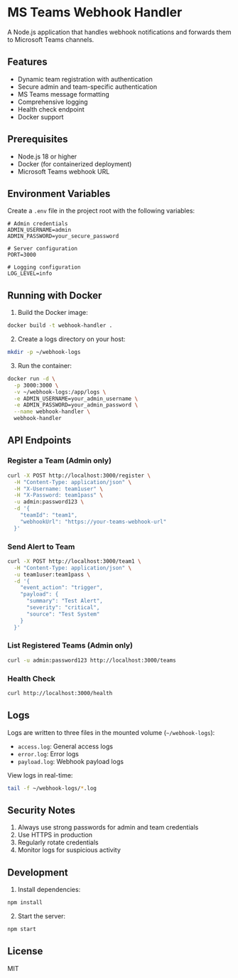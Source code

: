 # MS Teams Webhook Handler

A Node.js application that handles webhook notifications and forwards them to Microsoft Teams channels.

## Features

- Dynamic team registration with authentication
- Secure admin and team-specific authentication
- MS Teams message formatting
- Comprehensive logging
- Health check endpoint
- Docker support

## Prerequisites

- Node.js 18 or higher
- Docker (for containerized deployment)
- Microsoft Teams webhook URL

## Environment Variables

Create a `.env` file in the project root with the following variables:

```env
# Admin credentials
ADMIN_USERNAME=admin
ADMIN_PASSWORD=your_secure_password

# Server configuration
PORT=3000

# Logging configuration
LOG_LEVEL=info
```

## Running with Docker

1. Build the Docker image:
```bash
docker build -t webhook-handler .
```

2. Create a logs directory on your host:
```bash
mkdir -p ~/webhook-logs
```

3. Run the container:
```bash
docker run -d \
  -p 3000:3000 \
  -v ~/webhook-logs:/app/logs \
  -e ADMIN_USERNAME=your_admin_username \
  -e ADMIN_PASSWORD=your_admin_password \
  --name webhook-handler \
  webhook-handler
```

## API Endpoints

### Register a Team (Admin only)
```bash
curl -X POST http://localhost:3000/register \
  -H "Content-Type: application/json" \
  -H "X-Username: team1user" \
  -H "X-Password: team1pass" \
  -u admin:password123 \
  -d '{
    "teamId": "team1",
    "webhookUrl": "https://your-teams-webhook-url"
  }'
```

### Send Alert to Team
```bash
curl -X POST http://localhost:3000/team1 \
  -H "Content-Type: application/json" \
  -u team1user:team1pass \
  -d '{
    "event_action": "trigger",
    "payload": {
      "summary": "Test Alert",
      "severity": "critical",
      "source": "Test System"
    }
  }'
```

### List Registered Teams (Admin only)
```bash
curl -u admin:password123 http://localhost:3000/teams
```

### Health Check
```bash
curl http://localhost:3000/health
```

## Logs

Logs are written to three files in the mounted volume (`~/webhook-logs`):

- `access.log`: General access logs
- `error.log`: Error logs
- `payload.log`: Webhook payload logs

View logs in real-time:
```bash
tail -f ~/webhook-logs/*.log
```

## Security Notes

1. Always use strong passwords for admin and team credentials
2. Use HTTPS in production
3. Regularly rotate credentials
4. Monitor logs for suspicious activity

## Development

1. Install dependencies:
```bash
npm install
```

2. Start the server:
```bash
npm start
```

## License

MIT